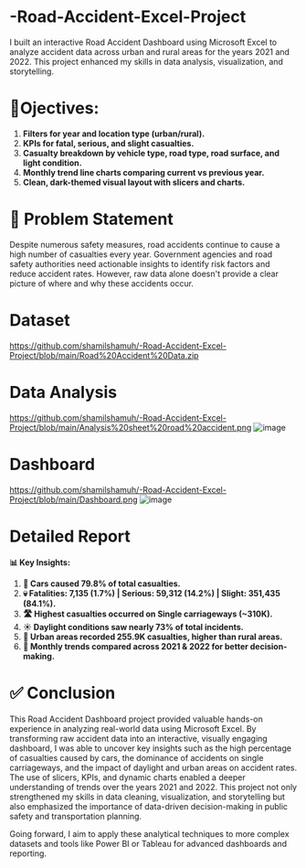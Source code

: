 # -Road-Accident-Excel-Project
I built an interactive Road Accident Dashboard using Microsoft Excel to analyze accident data across urban and rural areas for the years 2021 and 2022. This project enhanced my skills in data analysis, visualization, and storytelling.


# 🎯Ojectives:
1. **Filters for year and location type (urban/rural).**
2. **KPIs for fatal, serious, and slight casualties.**
3. **Casualty breakdown by vehicle type, road type, road surface, and light condition.**
4. **Monthly trend line charts comparing current vs previous year.**
5. **Clean, dark-themed visual layout with slicers and charts.**

# 🧩 Problem Statement
Despite numerous safety measures, road accidents continue to cause a high number of casualties every year. Government agencies and road safety authorities need actionable insights to identify risk factors and reduce accident rates. However, raw data alone doesn't provide a clear picture of where and why these accidents occur.
# Dataset
https://github.com/shamilshamuh/-Road-Accident-Excel-Project/blob/main/Road%20Accident%20Data.zip
# Data Analysis
https://github.com/shamilshamuh/-Road-Accident-Excel-Project/blob/main/Analysis%20sheet%20road%20accident.png
![image](https://github.com/user-attachments/assets/1ad5cb07-3832-4e81-ab96-77a1fe04b28b)

# Dashboard
https://github.com/shamilshamuh/-Road-Accident-Excel-Project/blob/main/Dashboard.png
![image](https://github.com/user-attachments/assets/3ebef9bf-4200-40aa-9785-8caa08c8f62e)

 # Detailed Report
**📊 Key Insights:**

1. **🚗 Cars caused 79.8% of total casualties.**
2. **💀 Fatalities: 7,135 (1.7%) | Serious: 59,312 (14.2%) | Slight: 351,435 (84.1%).**
3. **🛣️ Highest casualties occurred on Single carriageways (~310K).**
4. **☀️ Daylight conditions saw nearly 73% of total incidents.**
5. **📍 Urban areas recorded 255.9K casualties, higher than rural areas.**
6. **📅 Monthly trends compared across 2021 & 2022 for better decision-making.**

# ✅ Conclusion
This Road Accident Dashboard project provided valuable hands-on experience in analyzing real-world data using Microsoft Excel. By transforming raw accident data into an interactive, visually engaging dashboard, I was able to uncover key insights such as the high percentage of casualties caused by cars, the dominance of accidents on single carriageways, and the impact of daylight and urban areas on accident rates.
The use of slicers, KPIs, and dynamic charts enabled a deeper understanding of trends over the years 2021 and 2022. This project not only strengthened my skills in data cleaning, visualization, and storytelling but also emphasized the importance of data-driven decision-making in public safety and transportation planning.

Going forward, I aim to apply these analytical techniques to more complex datasets and tools like Power BI or Tableau for advanced dashboards and reporting.
